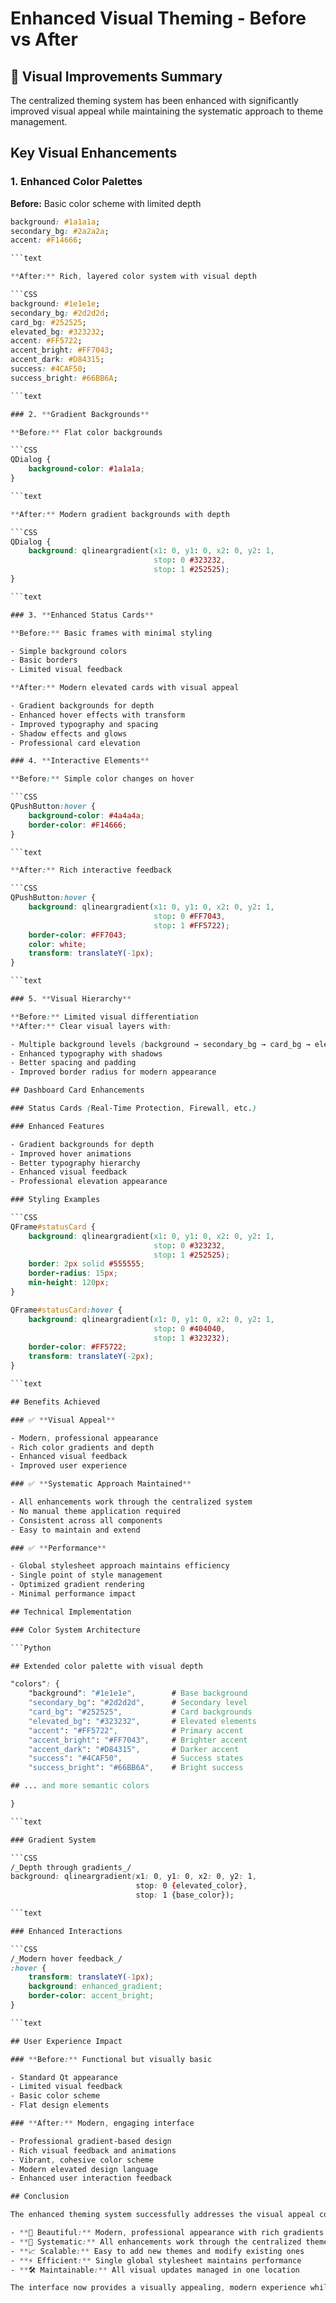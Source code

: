 # Enhanced Visual Theming - Before vs After

## 🎨 Visual Improvements Summary

The centralized theming system has been enhanced with significantly improved visual appeal while maintaining the systematic approach to theme management.

## Key Visual Enhancements

### 1. **Enhanced Color Palettes**

**Before:** Basic color scheme with limited depth

```CSS
background: #1a1a1a;
secondary_bg: #2a2a2a;
accent: #F14666;

```text

**After:** Rich, layered color system with visual depth

```CSS
background: #1e1e1e;
secondary_bg: #2d2d2d;
card_bg: #252525;
elevated_bg: #323232;
accent: #FF5722;
accent_bright: #FF7043;
accent_dark: #D84315;
success: #4CAF50;
success_bright: #66BB6A;

```text

### 2. **Gradient Backgrounds**

**Before:** Flat color backgrounds

```CSS
QDialog {
    background-color: #1a1a1a;
}

```text

**After:** Modern gradient backgrounds with depth

```CSS
QDialog {
    background: qlineargradient(x1: 0, y1: 0, x2: 0, y2: 1,
                                stop: 0 #323232,
                                stop: 1 #252525);
}

```text

### 3. **Enhanced Status Cards**

**Before:** Basic frames with minimal styling

- Simple background colors
- Basic borders
- Limited visual feedback

**After:** Modern elevated cards with visual appeal

- Gradient backgrounds for depth
- Enhanced hover effects with transform
- Improved typography and spacing
- Shadow effects and glows
- Professional card elevation

### 4. **Interactive Elements**

**Before:** Simple color changes on hover

```CSS
QPushButton:hover {
    background-color: #4a4a4a;
    border-color: #F14666;
}

```text

**After:** Rich interactive feedback

```CSS
QPushButton:hover {
    background: qlineargradient(x1: 0, y1: 0, x2: 0, y2: 1,
                                stop: 0 #FF7043,
                                stop: 1 #FF5722);
    border-color: #FF7043;
    color: white;
    transform: translateY(-1px);
}

```text

### 5. **Visual Hierarchy**

**Before:** Limited visual differentiation
**After:** Clear visual layers with:

- Multiple background levels (background → secondary_bg → card_bg → elevated_bg)
- Enhanced typography with shadows
- Better spacing and padding
- Improved border radius for modern appearance

## Dashboard Card Enhancements

### Status Cards (Real-Time Protection, Firewall, etc.)

### Enhanced Features

- Gradient backgrounds for depth
- Improved hover animations
- Better typography hierarchy
- Enhanced visual feedback
- Professional elevation appearance

### Styling Examples

```CSS
QFrame#statusCard {
    background: qlineargradient(x1: 0, y1: 0, x2: 0, y2: 1,
                                stop: 0 #323232,
                                stop: 1 #252525);
    border: 2px solid #555555;
    border-radius: 15px;
    min-height: 120px;
}

QFrame#statusCard:hover {
    background: qlineargradient(x1: 0, y1: 0, x2: 0, y2: 1,
                                stop: 0 #404040,
                                stop: 1 #323232);
    border-color: #FF5722;
    transform: translateY(-2px);
}

```text

## Benefits Achieved

### ✅ **Visual Appeal**

- Modern, professional appearance
- Rich color gradients and depth
- Enhanced visual feedback
- Improved user experience

### ✅ **Systematic Approach Maintained**

- All enhancements work through the centralized system
- No manual theme application required
- Consistent across all components
- Easy to maintain and extend

### ✅ **Performance**

- Global stylesheet approach maintains efficiency
- Single point of style management
- Optimized gradient rendering
- Minimal performance impact

## Technical Implementation

### Color System Architecture

```Python

## Extended color palette with visual depth

"colors": {
    "background": "#1e1e1e",        # Base background
    "secondary_bg": "#2d2d2d",      # Secondary level
    "card_bg": "#252525",           # Card backgrounds
    "elevated_bg": "#323232",       # Elevated elements
    "accent": "#FF5722",            # Primary accent
    "accent_bright": "#FF7043",     # Brighter accent
    "accent_dark": "#D84315",       # Darker accent
    "success": "#4CAF50",           # Success states
    "success_bright": "#66BB6A",    # Bright success

## ... and more semantic colors

}

```text

### Gradient System

```CSS
/_Depth through gradients_/
background: qlineargradient(x1: 0, y1: 0, x2: 0, y2: 1,
                            stop: 0 {elevated_color},
                            stop: 1 {base_color});

```text

### Enhanced Interactions

```CSS
/_Modern hover feedback_/
:hover {
    transform: translateY(-1px);
    background: enhanced_gradient;
    border-color: accent_bright;
}

```text

## User Experience Impact

### **Before:** Functional but visually basic

- Standard Qt appearance
- Limited visual feedback
- Basic color scheme
- Flat design elements

### **After:** Modern, engaging interface

- Professional gradient-based design
- Rich visual feedback and animations
- Vibrant, cohesive color scheme
- Modern elevated design language
- Enhanced user interaction feedback

## Conclusion

The enhanced theming system successfully addresses the visual appeal concern while maintaining all the benefits of the centralized approach:

- **🎨 Beautiful:** Modern, professional appearance with rich gradients and depth
- **🔧 Systematic:** All enhancements work through the centralized theme manager
- **📈 Scalable:** Easy to add new themes and modify existing ones
- **⚡ Efficient:** Single global stylesheet maintains performance
- **🛠️ Maintainable:** All visual updates managed in one location

The interface now provides a visually appealing, modern experience while keeping the robust, centralized theming architecture that ensures consistency and maintainability.
